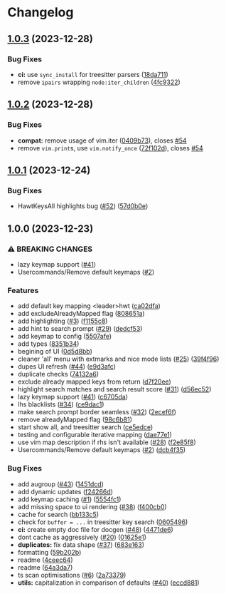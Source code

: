 # Changelog

## [1.0.3](https://github.com/tris203/hawtkeys.nvim/compare/v1.0.2...v1.0.3) (2023-12-28)


### Bug Fixes

* **ci:** use `sync_install` for treesitter parsers ([18da711](https://github.com/tris203/hawtkeys.nvim/commit/18da711209fb1bda23ae72d7afcb40062a50e5e6))
* remove `ipairs` wrapping `node:iter_children` ([4fc9322](https://github.com/tris203/hawtkeys.nvim/commit/4fc9322019bb3c338f30910cacea8bd7fbffc12b))

## [1.0.2](https://github.com/tris203/hawtkeys.nvim/compare/v1.0.1...v1.0.2) (2023-12-28)


### Bug Fixes

* **compat:** remove usage of vim.iter ([0409b73](https://github.com/tris203/hawtkeys.nvim/commit/0409b735602a1402e38516db76fcbb3bc032fcfc)), closes [#54](https://github.com/tris203/hawtkeys.nvim/issues/54)
* remove `vim.print`s, use `vim.notify_once` ([72f102d](https://github.com/tris203/hawtkeys.nvim/commit/72f102d2c6160893a6ee468993757a715c23310d)), closes [#54](https://github.com/tris203/hawtkeys.nvim/issues/54)

## [1.0.1](https://github.com/tris203/hawtkeys.nvim/compare/v1.0.0...v1.0.1) (2023-12-24)


### Bug Fixes

* HawtKeysAll highlights bug ([#52](https://github.com/tris203/hawtkeys.nvim/issues/52)) ([57d0b0e](https://github.com/tris203/hawtkeys.nvim/commit/57d0b0e3c7f93f47c9b9f94da59bdc7403decb27))

## 1.0.0 (2023-12-23)


### ⚠ BREAKING CHANGES

* lazy keymap support ([#41](https://github.com/tris203/hawtkeys.nvim/issues/41))
* Usercommands/Remove default keymaps ([#2](https://github.com/tris203/hawtkeys.nvim/issues/2))

### Features

* add default key mapping &lt;leader&gt;hwt ([ca02dfa](https://github.com/tris203/hawtkeys.nvim/commit/ca02dfa9984efad622af79ced05045adc7f71223))
* add excludeAlreadyMapped flag ([808651a](https://github.com/tris203/hawtkeys.nvim/commit/808651a05bd77cc908cafb9793e5a290c79bd63c))
* add highlighting ([#3](https://github.com/tris203/hawtkeys.nvim/issues/3)) ([f1155c8](https://github.com/tris203/hawtkeys.nvim/commit/f1155c8e4e87c73724291f3fac71e8dcf39b421f))
* add hint to search prompt ([#29](https://github.com/tris203/hawtkeys.nvim/issues/29)) ([dedcf53](https://github.com/tris203/hawtkeys.nvim/commit/dedcf53dc257b902e767319a8cd03b3c62a621fb))
* add keymap to config ([5507afe](https://github.com/tris203/hawtkeys.nvim/commit/5507afe0f4312ca99d0a637a822c62dca438d2c6))
* add types ([8351b34](https://github.com/tris203/hawtkeys.nvim/commit/8351b341b7c555770895a35cb98a063f2596c8f1))
* begining of UI ([0d5d8bb](https://github.com/tris203/hawtkeys.nvim/commit/0d5d8bb901cc3e31dd9a9d6f9f2b16c146899cbf))
* cleaner 'all' menu with extmarks and nice mode lists ([#25](https://github.com/tris203/hawtkeys.nvim/issues/25)) ([39f4f96](https://github.com/tris203/hawtkeys.nvim/commit/39f4f962cea8dd31dad0dcb6d78582429d7f8d6c))
* dupes UI refresh ([#44](https://github.com/tris203/hawtkeys.nvim/issues/44)) ([e9d3afc](https://github.com/tris203/hawtkeys.nvim/commit/e9d3afc651ae0003bb82cc20f41ccad662eec6f6))
* duplicate checks ([74132a6](https://github.com/tris203/hawtkeys.nvim/commit/74132a6f36ff1e9bc3b44bba98c1e2c2c6501696))
* exclude already mapped keys from return ([d7f20ee](https://github.com/tris203/hawtkeys.nvim/commit/d7f20ee6833af7ad515edf601c450f7c3193869c))
* highlight search matches and search result score ([#31](https://github.com/tris203/hawtkeys.nvim/issues/31)) ([d56ec52](https://github.com/tris203/hawtkeys.nvim/commit/d56ec52f4b3c597d5f57a625f0b8e063782ab7ad))
* lazy keymap support ([#41](https://github.com/tris203/hawtkeys.nvim/issues/41)) ([c6705da](https://github.com/tris203/hawtkeys.nvim/commit/c6705da0a8c8ceddfa754f3e00c12e517bd421cc))
* lhs blacklists ([#34](https://github.com/tris203/hawtkeys.nvim/issues/34)) ([ce9dac1](https://github.com/tris203/hawtkeys.nvim/commit/ce9dac1ee66cb04ff83975c400247f35695ce6f1))
* make search prompt border seamless ([#32](https://github.com/tris203/hawtkeys.nvim/issues/32)) ([2ecef6f](https://github.com/tris203/hawtkeys.nvim/commit/2ecef6f2ed3ab127a7e620766abe5d2bc57b867b))
* remove alreadyMapped flag ([98c6b81](https://github.com/tris203/hawtkeys.nvim/commit/98c6b812f38639f9d251ce9f7fc6096b08c355be))
* start show all, and treesitter search ([ce5edce](https://github.com/tris203/hawtkeys.nvim/commit/ce5edce08da82ed1c00d64b68ca096ae94042ec0))
* testing and configurable iterative mapping ([dae77e1](https://github.com/tris203/hawtkeys.nvim/commit/dae77e1262bf1ddc05d0a90a9b837e59a15d09e8))
* use vim map description if rhs isn't available ([#28](https://github.com/tris203/hawtkeys.nvim/issues/28)) ([f2e85f8](https://github.com/tris203/hawtkeys.nvim/commit/f2e85f818c1df22e970b47dc35e21d24b525e629))
* Usercommands/Remove default keymaps ([#2](https://github.com/tris203/hawtkeys.nvim/issues/2)) ([dcb4f35](https://github.com/tris203/hawtkeys.nvim/commit/dcb4f35dcdc2a20a9697030c3f9ab7ce78e93e0c))


### Bug Fixes

* add augroup ([#43](https://github.com/tris203/hawtkeys.nvim/issues/43)) ([1451dcd](https://github.com/tris203/hawtkeys.nvim/commit/1451dcd4b74f6efd14f44da0ff80791ffe76660d))
* add dynamic updates ([f24266d](https://github.com/tris203/hawtkeys.nvim/commit/f24266d67f44a6c1eed4a0c339ce47b741e9e7f2))
* add keymap caching ([#1](https://github.com/tris203/hawtkeys.nvim/issues/1)) ([5554fc1](https://github.com/tris203/hawtkeys.nvim/commit/5554fc1899e6229ba960c9b64b053ab414d7044f))
* add missing space to ui rendering ([#38](https://github.com/tris203/hawtkeys.nvim/issues/38)) ([f400cb0](https://github.com/tris203/hawtkeys.nvim/commit/f400cb0b94bde43bb59f221fb1f5ccba40b374ff))
* cache for search ([bb133c5](https://github.com/tris203/hawtkeys.nvim/commit/bb133c545e6eb056425badb5fe0ab34056536e89))
* check for `buffer = ...` in treesitter key search ([0605496](https://github.com/tris203/hawtkeys.nvim/commit/0605496e2cfa3ae0475086ec0ec315c5e1185a13))
* **ci:** create empty doc file for docgen ([#48](https://github.com/tris203/hawtkeys.nvim/issues/48)) ([4471de6](https://github.com/tris203/hawtkeys.nvim/commit/4471de64333242afdd05869e05d8d548e42c6dea))
* dont cache as aggressively ([#20](https://github.com/tris203/hawtkeys.nvim/issues/20)) ([01625e1](https://github.com/tris203/hawtkeys.nvim/commit/01625e15e31568cc247f5b16902cb50d3b245e64))
* **duplicates:** fix data shape ([#37](https://github.com/tris203/hawtkeys.nvim/issues/37)) ([683e163](https://github.com/tris203/hawtkeys.nvim/commit/683e163909dba3247775f581d9897c540d8245b1))
* formatting ([59b202b](https://github.com/tris203/hawtkeys.nvim/commit/59b202b5d6272844e8326016f3a74be07c276480))
* readme ([4ceec64](https://github.com/tris203/hawtkeys.nvim/commit/4ceec649f2a82f8c9afe3b056b521480a1745596))
* readme ([64a3da7](https://github.com/tris203/hawtkeys.nvim/commit/64a3da7bdaf136c9f5029ed743c357036d6f4ec1))
* ts scan optimisations ([#6](https://github.com/tris203/hawtkeys.nvim/issues/6)) ([2a73379](https://github.com/tris203/hawtkeys.nvim/commit/2a7337983fbf5d2ba4492cac3c6ae5120b7f2f30))
* **utils:** capitalization in comparison of defaults ([#40](https://github.com/tris203/hawtkeys.nvim/issues/40)) ([eccd881](https://github.com/tris203/hawtkeys.nvim/commit/eccd881d10a1b9f12383ea6e64adc63c4ad5da18))
